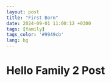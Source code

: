 ```yaml
---
layout: post
title: "First Born"
date: 2024-09-01 11:00:12 +0300
tags: [family]
tags_color: '#9949cb'
lang: bg
---
```

# Hello Family 2 Post
